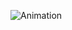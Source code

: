 ![Animation](https://user-images.githubusercontent.com/92890425/167468844-97b635ea-f151-47e0-af2e-f5c1910c8046.gif)
